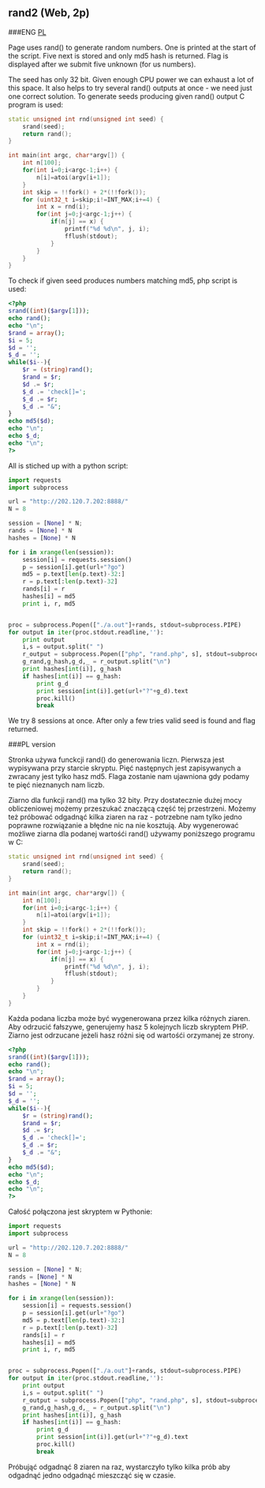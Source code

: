## rand2 (Web, 2p)
	
###ENG
[PL](#pl-version)

Page uses rand() to generate random numbers.
One is printed at the start of the script.
Five next is stored and only md5 hash is returned.
Flag is displayed after we submit five unknown (for us numbers).

The seed has only 32 bit. Given enough CPU power we can exhaust a lot of this space.
It also helps to try several rand() outputs at once - we need just one correct solution.
To generate seeds producing given rand() output C program is used: 
```cpp
static unsigned int rnd(unsigned int seed) {
	srand(seed);
	return rand();
}

int main(int argc, char*argv[]) {
	int n[100];
	for(int i=0;i<argc-1;i++) {
		n[i]=atoi(argv[i+1]);
	}
	int skip = !!fork() + 2*(!!fork());
	for (uint32_t i=skip;i!=INT_MAX;i+=4) {
		int x = rnd(i);
		for(int j=0;j<argc-1;j++) {
			if(n[j] == x) {
				printf("%d %d\n", j, i);
				fflush(stdout);
			}
		}
	}
}
```
To check if given seed produces numbers matching md5, php script is used:
```php
<?php
srand((int)($argv[1]));
echo rand();
echo "\n";
$rand = array();
$i = 5;
$d = '';
$_d = '';
while($i--){
	$r = (string)rand();
	$rand = $r;
	$d .= $r;
	$_d .= 'check[]=';
	$_d .= $r;
	$_d .= "&";
}
echo md5($d);
echo "\n";
echo $_d;
echo "\n";
?>
```
All is stiched up with a python script:
```python
import requests
import subprocess

url = "http://202.120.7.202:8888/"
N = 8

session = [None] * N;
rands = [None] * N
hashes = [None] * N

for i in xrange(len(session)):
	session[i] = requests.session()
	p = session[i].get(url+"?go")
	md5 = p.text[len(p.text)-32:]
	r = p.text[:len(p.text)-32]
	rands[i] = r
	hashes[i] = md5
	print i, r, md5


proc = subprocess.Popen(["./a.out"]+rands, stdout=subprocess.PIPE)
for output in iter(proc.stdout.readline,''):
	print output
	i,s = output.split(" ")
	r_output = subprocess.Popen(["php", "rand.php", s], stdout=subprocess.PIPE).communicate()[0]
	g_rand,g_hash,g_d,_ = r_output.split("\n")
	print hashes[int(i)], g_hash
	if hashes[int(i)] == g_hash:
		print g_d
		print session[int(i)].get(url+"?"+g_d).text
		proc.kill()
		break
```
We try 8 sessions at once. After only a few tries valid seed is found and flag returned.


###PL version


Stronka używa funckcji rand() do generowania liczn.
Pierwsza jest wypisywana przy starcie skryptu.
Pięć następnych jest zapisywanych a zwracany jest tylko hasz md5.
Flaga zostanie nam ujawniona gdy podamy te pięć nieznanych nam liczb.

Ziarno dla funkcji rand() ma tylko 32 bity.
Przy dostatecznie dużej mocy obliczeniowej możemy przeszukać znaczącą część tej przestrzeni.
Możemy też próbować odgadnąć kilka ziaren na raz - potrzebne nam tylko jedno poprawne rozwiązanie a błędne nic na nie kosztują.
Aby wygenerować możliwe ziarna dla podanej wartośći rand() używamy poniższego programu w C:
```cpp
static unsigned int rnd(unsigned int seed) {
	srand(seed);
	return rand();
}

int main(int argc, char*argv[]) {
	int n[100];
	for(int i=0;i<argc-1;i++) {
		n[i]=atoi(argv[i+1]);
	}
	int skip = !!fork() + 2*(!!fork());
	for (uint32_t i=skip;i!=INT_MAX;i+=4) {
		int x = rnd(i);
		for(int j=0;j<argc-1;j++) {
			if(n[j] == x) {
				printf("%d %d\n", j, i);
				fflush(stdout);
			}
		}
	}
}
```
Każda podana liczba może być wygenerowana przez kilka różnych ziaren.
Aby odrzucić fałszywe, generujemy hasz 5 kolejnych liczb skryptem PHP.
Ziarno jest odrzucane jeżeli hasz różni się od wartośći orzymanej ze strony.
```php
<?php
srand((int)($argv[1]));
echo rand();
echo "\n";
$rand = array();
$i = 5;
$d = '';
$_d = '';
while($i--){
	$r = (string)rand();
	$rand = $r;
	$d .= $r;
	$_d .= 'check[]=';
	$_d .= $r;
	$_d .= "&";
}
echo md5($d);
echo "\n";
echo $_d;
echo "\n";
?>
```
Całość połączona jest skryptem w Pythonie:
```python
import requests
import subprocess

url = "http://202.120.7.202:8888/"
N = 8

session = [None] * N;
rands = [None] * N
hashes = [None] * N

for i in xrange(len(session)):
	session[i] = requests.session()
	p = session[i].get(url+"?go")
	md5 = p.text[len(p.text)-32:]
	r = p.text[:len(p.text)-32]
	rands[i] = r
	hashes[i] = md5
	print i, r, md5


proc = subprocess.Popen(["./a.out"]+rands, stdout=subprocess.PIPE)
for output in iter(proc.stdout.readline,''):
	print output
	i,s = output.split(" ")
	r_output = subprocess.Popen(["php", "rand.php", s], stdout=subprocess.PIPE).communicate()[0]
	g_rand,g_hash,g_d,_ = r_output.split("\n")
	print hashes[int(i)], g_hash
	if hashes[int(i)] == g_hash:
		print g_d
		print session[int(i)].get(url+"?"+g_d).text
		proc.kill()
		break
```
Próbująć odgadnąć 8 ziaren na raz, wystarczyło tylko kilka prób aby odgadnąć jedno odgadnąć mieszcząć się w czasie.

